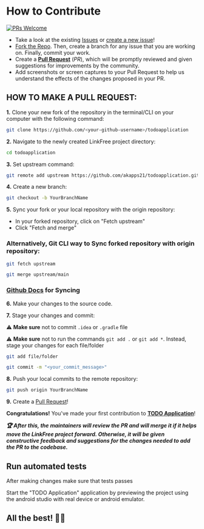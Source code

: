 # How to Contribute

[![PRs Welcome](https://img.shields.io/badge/PRs-welcome-brightgreen.svg?style=flat-square)](https://github.com/akapps21/todoapplication/pulls)

- Take a look at the existing [Issues](https://github.com/akapps21/todoapplication/issues) or [create a new issue](https://github.com/akapps21/todoapplication/issues/new)!
- [Fork the Repo](https://github.com/akapps21/todoapplication/fork). Then, create a branch for any issue that you are working on. Finally, commit your work.
- Create a **[Pull Request](https://github.com/akapps21/todoapplication/compare)** (_PR_), which will be promptly reviewed and given suggestions for improvements by the community.
- Add screenshots or screen captures to your Pull Request to help us understand the effects of the changes proposed in your PR.

## HOW TO MAKE A PULL REQUEST:

**1.** Clone your new fork of the repository in the terminal/CLI on your computer with the following command:

```bash
git clone https://github.com/<your-github-username>/todoapplication
```

**2.** Navigate to the newly created LinkFree project directory:

```bash
cd todoapplication
```

**3.** Set upstream command:

```bash
git remote add upstream https://github.com/akapps21/todoapplication.git
```

**4.** Create a new branch:

```bash
git checkout -b YourBranchName
```

**5.** Sync your fork or your local repository with the origin repository:

- In your forked repository, click on "Fetch upstream"
- Click "Fetch and merge"

### Alternatively, Git CLI way to Sync forked repository with origin repository:

```bash
git fetch upstream
```

```bash
git merge upstream/main
```

### [Github Docs](https://docs.github.com/en/github/collaborating-with-pull-requests/addressing-merge-conflicts/resolving-a-merge-conflict-on-github) for Syncing

**6.** Make your changes to the source code.

**7.** Stage your changes and commit:

⚠️ **Make sure** not to commit `.idea` or `.gradle` file

⚠️ **Make sure** not to run the commands `git add .` or `git add *`. Instead, stage your changes for each file/folder

```bash
git add file/folder
```

```bash
git commit -m "<your_commit_message>"
```

**8.** Push your local commits to the remote repository:

```bash
git push origin YourBranchName
```

**9.** Create a [Pull Request](https://help.github.com/en/github/collaborating-with-issues-and-pull-requests/creating-a-pull-request)!

**Congratulations!** You've made your first contribution to [**TODO Application**](https://github.com/akapps21/todoapplication/graphs/contributors)!

**_:trophy: After this, the maintainers will review the PR and will merge it if it helps move the LinkFree project forward. Otherwise, it will be given constructive feedback and suggestions for the changes needed to add the PR to the codebase._**

## Run automated tests

After making changes make sure that tests passes

Start the "TODO Application" application by previewing the project using the android studio with real device or android emulator.


## All the best! 👍🏻

